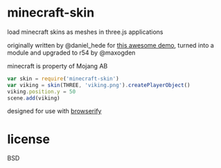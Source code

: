 # minecraft-skin

load minecraft skins as meshes in three.js applications

originally written by @daniel_hede for [this awesome demo](http://djazz.mine.nu/apps/MinecraftSkin/), turned into a module and upgraded to r54 by @maxogden

minecraft is property of Mojang AB

```javascript
var skin = require('minecraft-skin')
var viking = skin(THREE, 'viking.png').createPlayerObject()
viking.position.y = 50
scene.add(viking)
```

designed for use with [browserify](http://browserify.org)

# license

BSD
